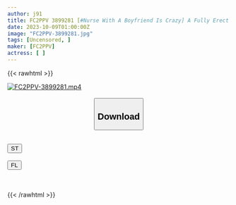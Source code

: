 ```yaml
---
author: j91
title: FC2PPV 3899281 [#Nurse With A Boyfriend Is Crazy] A Fully Erect Cock Is Squeezed Into The Naive Uterus That Only Her Boyfriend Knows. My Whole Body Twitched From The Unprecedented Pleasure I Had Never Experienced Before. Ah, “Heo” I Go Crazy And My Reason Collapses. [cen]
date: 2023-10-09T01:00:00Z
image: "FC2PPV-3899281.jpg"
tags: [Uncensored, ]
maker: [FC2PPV]
actress: [ ]
---
```



{{< rawhtml >}}

<div class="video" data-videoid="kkRo1L7jz0cOLJ8">
    <a href="javascript:;">
        <img src="https://my.j91.asia/posts/FC2PPV-3899281/FC2PPV-3899281.jpg" width="WIDTH" height="HEIGHT" alt="FC2PPV-3899281.mp4" loading="lazy">
    </a>
</div>

<script type="text/javascript" src="https://j91.asia/asset/on-demand-st.js"></script>

<br>
  <link rel="stylesheet" href="https://j91.asia/asset/bs5.css">
  
  <center>
  <button class="btn btn-primary" type="button" data-bs-toggle="collapse" data-bs-target=".multi-collapse" aria-expanded="false" aria-controls="multiCollapseExample1 multiCollapseExample2"><h2>Download</h2></button></center>
</p>
<div class="row">
  <div class="col">
    <div class="collapse multi-collapse" id="multiCollapseExample1">
      <div class="card card-body">
	      	      <br>
<div class="buttons">  
<a href="https://streamtape.to/v/kkRo1L7jz0cOLJ8"><button class="btn-hover color-3"><i class="fa fa-download"></i> ST</button></a></div>
    </div>
  </div>
</div>
  <div class="col">
    <div class="collapse multi-collapse" id="multiCollapseExample2">
      <div class="card card-body">
	      <br>
<div class="buttons">
    <a href="https://filelions.online/f/yvc01ik848m5"><button class="btn-hover color-9"><i class="fa fa-download"></i> FL</button></a></div>
<br><br>
      </div>
    </div>
  </div>
</div>

{{< /rawhtml >}}